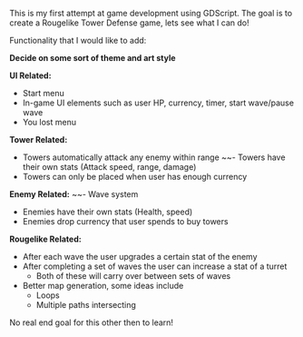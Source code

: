 This is my first attempt at game development using GDScript. The goal is to create a Rougelike Tower Defense game, lets see what I can do!


Functionality that I would like to add:

**Decide on some sort of theme and art style**

**UI Related:**
- Start menu
- In-game UI elements such as user HP, currency, timer, start wave/pause wave
- You lost menu
  
**Tower Related:**
- Towers automatically attack any enemy within range
~~- Towers have their own stats (Attack speed, range, damage)
- Towers can only be placed when user has enough currency

**Enemy Related:**
~~- Wave system
- Enemies have their own stats (Health, speed)
- Enemies drop currency that user spends to buy towers

**Rougelike Related:**
- After each wave the user upgrades a certain stat of the enemy
- After completing a set of waves the user can increase a stat of a turret
  - Both of these will carry over between sets of waves
- Better map generation, some ideas include
  - Loops
  - Multiple paths intersecting

No real end goal for this other then to learn!
